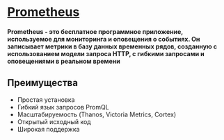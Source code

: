 # [Prometheus](https://prometheus.io/)
#### Prometheus - это бесплатное программное приложение, используемое для мониторинга и оповещения о событиях. Он записывает метрики в базу данных временных рядов, созданную с использованием модели запроса HTTP, с гибкими запросами и оповещениями в реальном времени

## Преимущества
- Простая установка
- Гибкий язык запросов PromQL
- Масштабируемость (Thanos, Victoria Metrics, Cortex)
- Открытый исходный код
- Широкая поддержка